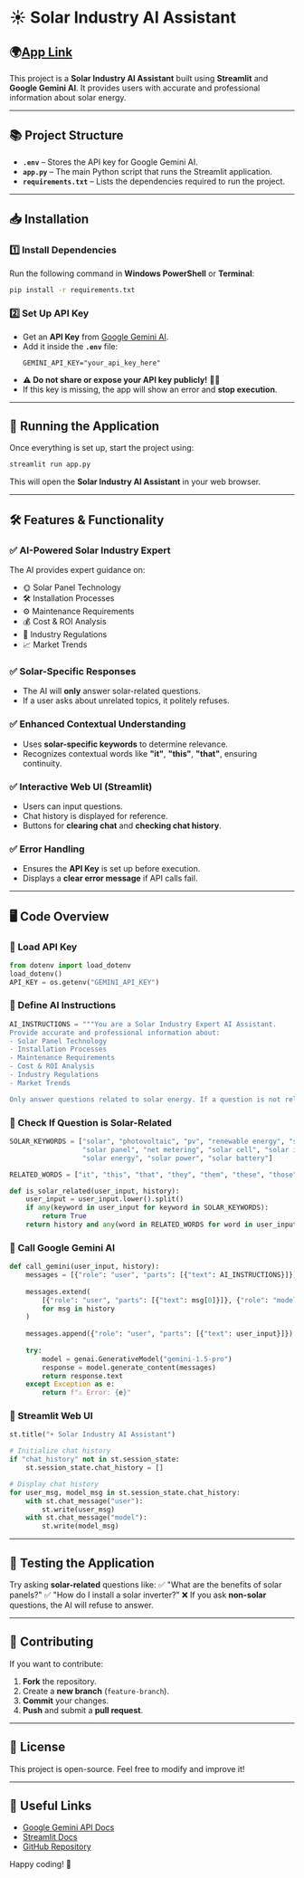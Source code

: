 # ☀️ Solar Industry AI Assistant

## 🌍[App Link](https://solar-ai-assistant-ekpyo5.streamlit.app/)

This project is a **Solar Industry AI Assistant** built using **Streamlit** and **Google Gemini AI**. It provides users with accurate and professional information about solar energy.

---

## 📚 Project Structure

- **`.env`** – Stores the API key for Google Gemini AI.
- **`app.py`** – The main Python script that runs the Streamlit application.
- **`requirements.txt`** – Lists the dependencies required to run the project.

---

## 📥 Installation

### **1️⃣ Install Dependencies**
Run the following command in **Windows PowerShell** or **Terminal**:
```bash
pip install -r requirements.txt
```

### **2️⃣ Set Up API Key**
- Get an **API Key** from [Google Gemini AI](https://ai.google.com/).
- Add it inside the **`.env`** file:
  ```plaintext
  GEMINI_API_KEY="your_api_key_here"
  ```
- **⚠️ Do not share or expose your API key publicly!** 🧑‍🔧
- If this key is missing, the app will show an error and **stop execution**.

---

## 🚀 Running the Application
Once everything is set up, start the project using:
```bash
streamlit run app.py
```
This will open the **Solar Industry AI Assistant** in your web browser.

---

## 🛠️ Features & Functionality

### ✅ **AI-Powered Solar Industry Expert**
The AI provides expert guidance on:
- 🌞 Solar Panel Technology
- 🛠️ Installation Processes
- ⚙️ Maintenance Requirements
- 💰 Cost & ROI Analysis
- 📝 Industry Regulations
- 📈 Market Trends

### ✅ **Solar-Specific Responses**
- The AI will **only** answer solar-related questions.
- If a user asks about unrelated topics, it politely refuses.

### ✅ **Enhanced Contextual Understanding**
- Uses **solar-specific keywords** to determine relevance.
- Recognizes contextual words like **"it"**, **"this"**, **"that"**, ensuring continuity.

### ✅ **Interactive Web UI (Streamlit)**
- Users can input questions.
- Chat history is displayed for reference.
- Buttons for **clearing chat** and **checking chat history**.

### ✅ **Error Handling**
- Ensures the **API Key** is set up before execution.
- Displays a **clear error message** if API calls fail.

---

## 🖥️ Code Overview

### **🔹 Load API Key**
```python
from dotenv import load_dotenv
load_dotenv()
API_KEY = os.getenv("GEMINI_API_KEY")
```

### **🔹 Define AI Instructions**
```python
AI_INSTRUCTIONS = """You are a Solar Industry Expert AI Assistant.
Provide accurate and professional information about:
- Solar Panel Technology
- Installation Processes
- Maintenance Requirements
- Cost & ROI Analysis
- Industry Regulations
- Market Trends

Only answer questions related to solar energy. If a question is not related to solar, politely refuse to answer."""
```

### **🔹 Check If Question is Solar-Related**
```python
SOLAR_KEYWORDS = ["solar", "photovoltaic", "pv", "renewable energy", "sun",
                  "solar panel", "net metering", "solar cell", "solar inverter",
                  "solar energy", "solar power", "solar battery"]

RELATED_WORDS = ["it", "this", "that", "they", "them", "these", "those"]

def is_solar_related(user_input, history):
    user_input = user_input.lower().split()
    if any(keyword in user_input for keyword in SOLAR_KEYWORDS):
        return True
    return history and any(word in RELATED_WORDS for word in user_input) and is_solar_related(history[-1][0], [])
```

### **🔹 Call Google Gemini AI**
```python
def call_gemini(user_input, history):
    messages = [{"role": "user", "parts": [{"text": AI_INSTRUCTIONS}]}] if not history else []
    
    messages.extend(
        [{"role": "user", "parts": [{"text": msg[0]}]}, {"role": "model", "parts": [{"text": msg[1]}]}]
        for msg in history
    )
    
    messages.append({"role": "user", "parts": [{"text": user_input}]})
    
    try:
        model = genai.GenerativeModel("gemini-1.5-pro")
        response = model.generate_content(messages)
        return response.text
    except Exception as e:
        return f"⚠️ Error: {e}"
```

### **🔹 Streamlit Web UI**
```python
st.title("☀️ Solar Industry AI Assistant")

# Initialize chat history
if "chat_history" not in st.session_state:
    st.session_state.chat_history = []

# Display chat history
for user_msg, model_msg in st.session_state.chat_history:
    with st.chat_message("user"):
        st.write(user_msg)
    with st.chat_message("model"):
        st.write(model_msg)
```

---

## 🧪 Testing the Application
Try asking **solar-related** questions like:
✅ "What are the benefits of solar panels?"
✅ "How do I install a solar inverter?"
❌ If you ask **non-solar** questions, the AI will refuse to answer.

---

## 🐝 Contributing
If you want to contribute:
1. **Fork** the repository.
2. Create a **new branch** (`feature-branch`).
3. **Commit** your changes.
4. **Push** and submit a **pull request**.

---

## 📢 License
This project is open-source. Feel free to modify and improve it!

---

## 💍 Useful Links
- [Google Gemini API Docs](https://ai.google.com/)
- [Streamlit Docs](https://docs.streamlit.io/)
- [GitHub Repository](https://github.com/aman-sharma-git/solar-ai-assistant)

Happy coding! 🚀

